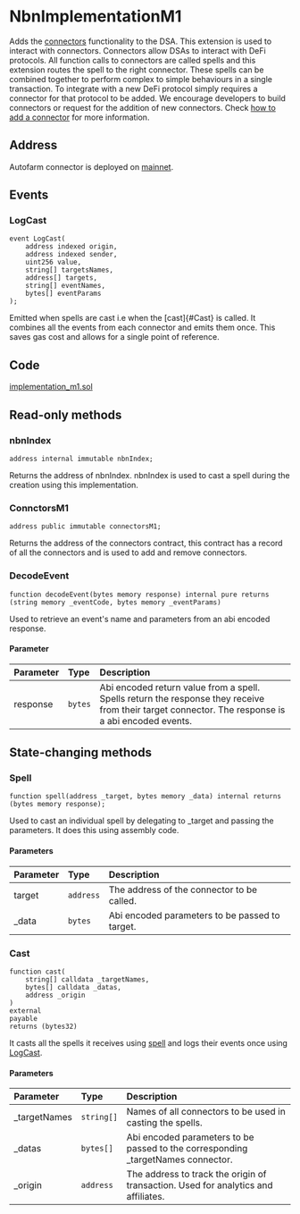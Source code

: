 # NbnImplementationM1

Adds the [connectors](../../connectors/connector) functionality to the DSA. This extension is used to interact with connectors. Connectors allow DSAs to interact with DeFi protocols. All function calls to connectors are called spells and this extension routes the spell to the right connector. These spells can be combined together to perform complex to simple behaviours in a single transaction. To integrate with a new DeFi protocol simply requires a connector for that protocol to be added. We encourage developers to build connectors or request for the addition of new connectors. Check [how to add a connector](../../connectors/add-connector) for more information.

## Address

Autofarm connector is deployed on [mainnet](https://bscscan.com/address/0x600f5FF527832c7dc768b4327E163d23804eCc27).

## Events

### LogCast <a id="LogCast"></a>

```text
event LogCast(
    address indexed origin,
    address indexed sender,
    uint256 value,
    string[] targetsNames,
    address[] targets,
    string[] eventNames,
    bytes[] eventParams
);
```

Emitted when spells are cast i.e when the \[cast\]{\#Cast} is called. It combines all the events from each connector and emits them once. This saves gas cost and allows for a single point of reference.

## Code

[implementation\_m1.sol](https://github.com/Open-Currency-Collective/nubian-dsa-contracts/blob/master/contracts/v2/accounts/Implementation_m1.sol)

## Read-only methods

### nbnIndex

```text
address internal immutable nbnIndex;
```

Returns the address of nbnIndex. nbnIndex is used to cast a spell during the creation using this implementation.

### ConnctorsM1

```text
address public immutable connectorsM1;
```

Returns the address of the connectors contract, this contract has a record of all the connectors and is used to add and remove connectors.

### DecodeEvent

```text
function decodeEvent(bytes memory response) internal pure returns (string memory _eventCode, bytes memory _eventParams)
```

Used to retrieve an event's name and parameters from an abi encoded response.

#### Parameter

| Parameter | Type | Description |
| :--- | :--- | :--- |
| response | `bytes` | Abi encoded return value from a spell. Spells return the response they receive from their target connector. The response is a abi encoded events. |

## State-changing methods

### Spell <a id="Spell"></a>

```text
function spell(address _target, bytes memory _data) internal returns (bytes memory response);
```

Used to cast an individual spell by delegating to \_target and passing the parameters. It does this using assembly code.

#### Parameters

| Parameter | Type | Description |
| :--- | :--- | :--- |
| target | `address` | The address of the connector to be called. |
| \_data | `bytes` | Abi encoded parameters to be passed to target. |

### Cast <a id="Cast"></a>

```text
function cast(
    string[] calldata _targetNames,
    bytes[] calldata _datas,
    address _origin
)
external
payable
returns (bytes32)
```

It casts all the spells it receives using [spell]() and logs their events once using [LogCast]().

#### Parameters

| Parameter | Type | Description |
| :--- | :--- | :--- |
| \_targetNames | `string[]` | Names of all connectors to be used in casting the spells. |
| \_datas | `bytes[]` | Abi encoded parameters to be passed to the corresponding \_targetNames connector. |
| \_origin | `address` | The address to track the origin of transaction. Used for analytics and affiliates. |

